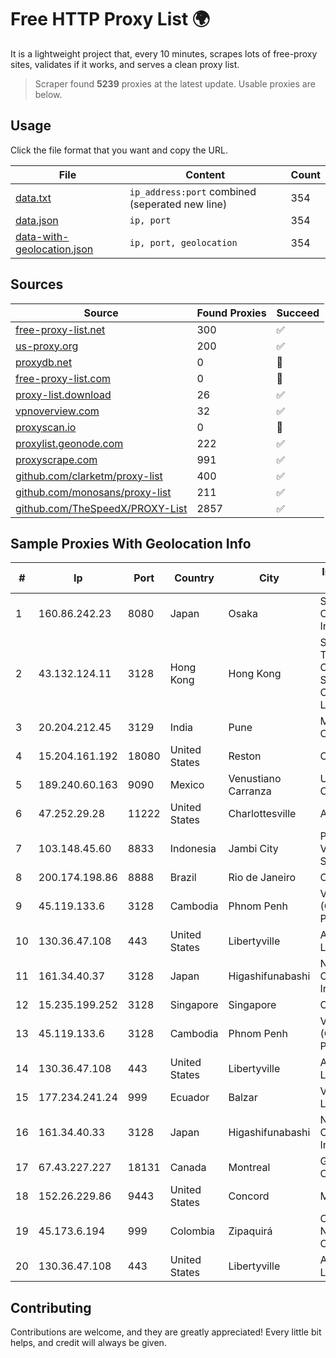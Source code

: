 
# Free HTTP Proxy List 🌍

It is a lightweight project that, every 10 minutes, scrapes lots of free-proxy sites, validates if it works, and serves a clean proxy list.


> Scraper found **5239** proxies at the latest update. Usable proxies are below.

## Usage

Click the file format that you want and copy the URL.


|File|Content|Count|
|----|-------|-----|
|[data.txt](https://raw.githubusercontent.com/themiralay/Proxy-List-World/master/data.txt)|`ip_address:port` combined (seperated new line)|354|
|[data.json](https://raw.githubusercontent.com/themiralay/Proxy-List-World/master/data.json)|`ip, port`|354|
|[data-with-geolocation.json](https://raw.githubusercontent.com/themiralay/Proxy-List-World/master/data-with-geolocation.json)|`ip, port, geolocation`|354|

## Sources

|Source|Found Proxies|Succeed|
|------|-------------|-------|
|[free-proxy-list.net](https://free-proxy-list.net)|300|✅|
|[us-proxy.org](https://www.us-proxy.org)|200|✅|
|[proxydb.net](http://proxydb.net)|0|🚫|
|[free-proxy-list.com](https://free-proxy-list.com/?page=&port=&type%5B%5D=http&type%5B%5D=https&up_time=0&search=Search)|0|🚫|
|[proxy-list.download](https://www.proxy-list.download/HTTP)|26|✅|
|[vpnoverview.com](https://vpnoverview.com/privacy/anonymous-browsing/free-proxy-servers)|32|✅|
|[proxyscan.io](https://www.proxyscan.io)|0|🚫|
|[proxylist.geonode.com](https://proxylist.geonode.com/api/proxy-list?limit=300&page=1&sort_by=lastChecked&sort_type=desc&protocols=http,https)|222|✅|
|[proxyscrape.com](https://api.proxyscrape.com/v2/?request=displayproxies&protocol=http&timeout=10000&country=all&ssl=all&anonymity=all)|991|✅|
|[github.com/clarketm/proxy-list](https://raw.githubusercontent.com/clarketm/proxy-list/master/proxy-list-raw.txt)|400|✅|
|[github.com/monosans/proxy-list](https://raw.githubusercontent.com/monosans/proxy-list/main/proxies/http.txt)|211|✅|
|[github.com/TheSpeedX/PROXY-List](https://raw.githubusercontent.com/TheSpeedX/PROXY-List/master/http.txt)|2857|✅|


## Sample Proxies With Geolocation Info

|#|Ip|Port|Country|City|Internet Service Provider|
|-|--|----|-------|----|-------------------------|
|1|160.86.242.23|8080|Japan|Osaka|Sony Network Communications Inc|
|2|43.132.124.11|3128|Hong Kong|Hong Kong|Shenzhen Tencent Computer Systems Company Limited|
|3|20.204.212.45|3129|India|Pune|Microsoft Corporation|
|4|15.204.161.192|18080|United States|Reston|OVH SAS|
|5|189.240.60.163|9090|Mexico|Venustiano Carranza|Uninet S.A. de C.V.|
|6|47.252.29.28|11222|United States|Charlottesville|Alibaba.com LLC|
|7|103.148.45.60|8833|Indonesia|Jambi City|PT BUANA VISUALNET SENTRA|
|8|200.174.198.86|8888|Brazil|Rio de Janeiro|Claro S.A|
|9|45.119.133.6|3128|Cambodia|Phnom Penh|VIETTEL (CAMBODIA) PTE., LTD|
|10|130.36.47.108|443|United States|Libertyville|Abbott Laboratories|
|11|161.34.40.37|3128|Japan|Higashifunabashi|NTT PC Communications, Inc.|
|12|15.235.199.252|3128|Singapore|Singapore|OVH SAS|
|13|45.119.133.6|3128|Cambodia|Phnom Penh|VIETTEL (CAMBODIA) PTE., LTD|
|14|130.36.47.108|443|United States|Libertyville|Abbott Laboratories|
|15|177.234.241.24|999|Ecuador|Balzar|Vasquez Burgos Livington|
|16|161.34.40.33|3128|Japan|Higashifunabashi|NTT PC Communications, Inc.|
|17|67.43.227.227|18131|Canada|Montreal|GloboTech Communications|
|18|152.26.229.86|9443|United States|Concord|MCNC|
|19|45.173.6.194|999|Colombia|Zipaquirá|Columbus Networks Colombia|
|20|130.36.47.108|443|United States|Libertyville|Abbott Laboratories|



## Contributing

Contributions are welcome, and they are greatly appreciated! Every
little bit helps, and credit will always be given.

